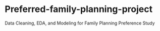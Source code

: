 # Preferred-family-planning-project
Data Cleaning, EDA, and Modeling for Family Planning Preference Study
